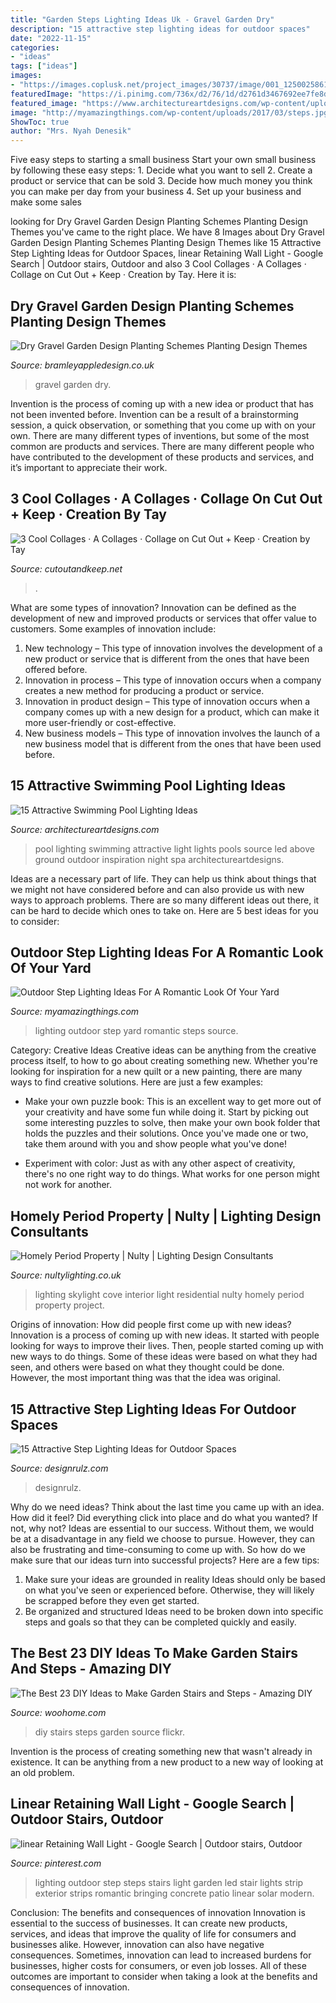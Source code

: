 ```yaml
---
title: "Garden Steps Lighting Ideas Uk - Gravel Garden Dry"
description: "15 attractive step lighting ideas for outdoor spaces"
date: "2022-11-15"
categories:
- "ideas"
tags: ["ideas"]
images:
- "https://images.coplusk.net/project_images/30737/image/001_1250025861.jpg"
featuredImage: "https://i.pinimg.com/736x/d2/76/1d/d2761d3467692ee7fe8d94c7b5cfe631--strip-lighting-outdoor-lighting.jpg"
featured_image: "https://www.architectureartdesigns.com/wp-content/uploads/2015/09/3.jpg"
image: "http://myamazingthings.com/wp-content/uploads/2017/03/steps.jpg"
ShowToc: true
author: "Mrs. Nyah Denesik"
---
```



Five easy steps to starting a small business
Start your own small business by following these easy steps: 1. Decide what you want to sell 2. Create a product or service that can be sold 3. Decide how much money you think you can make per day from your business 4. Set up your business and make some sales 
	

		
looking for Dry Gravel Garden Design Planting Schemes Planting Design Themes you've came to the right place. We have 8 Images about Dry Gravel Garden Design Planting Schemes Planting Design Themes like 15 Attractive Step Lighting Ideas for Outdoor Spaces, linear Retaining Wall Light - Google Search | Outdoor stairs, Outdoor and also 3 Cool Collages · A Collages · Collage on Cut Out + Keep · Creation by Tay. Here it is:
		
    
## Dry Gravel Garden Design Planting Schemes Planting Design Themes

<img loading=lazy src="https://bramleyappledesign.co.uk/wp-content/uploads/2018/07/Gravel-Garden-3-1024x650.jpg" onerror="this.onerror=null;this.src='https://tse1.mm.bing.net/th?id=OIP.QdvkjVbM2ML-cOzq64w55wHaEs&amp;pid=15.1';" alt="Dry Gravel Garden Design Planting Schemes Planting Design Themes">

_Source: bramleyappledesign.co.uk_

>gravel garden dry. 

	

Invention is the process of coming up with a new idea or product that has not been invented before. Invention can be a result of a brainstorming session, a quick observation, or something that you come up with on your own. There are many different types of inventions, but some of the most common are products and services. There are many different people who have contributed to the development of these products and services, and it’s important to appreciate their work.

    
## 3 Cool Collages · A Collages · Collage On Cut Out + Keep · Creation By Tay

<img loading=lazy src="https://images.coplusk.net/project_images/30737/image/001_1250025861.jpg" onerror="this.onerror=null;this.src='https://tse4.mm.bing.net/th?id=OIP.xdg50KDjC6DFyy6_avHJxgHaJ4&amp;pid=15.1';" alt="3 Cool Collages · A Collages · Collage on Cut Out + Keep · Creation by Tay">

_Source: cutoutandkeep.net_

>. 

	

What are some types of innovation?
Innovation can be defined as the development of new and improved products or services that offer value to customers. Some examples of innovation include: 
1. New technology – This type of innovation involves the development of a new product or service that is different from the ones that have been offered before.
2. Innovation in process – This type of innovation occurs when a company creates a new method for producing a product or service.
3. Innovation in product design – This type of innovation occurs when a company comes up with a new design for a product, which can make it more user-friendly or cost-effective.
4. New business models – This type of innovation involves the launch of a new business model that is different from the ones that have been used before.

    
## 15 Attractive Swimming Pool Lighting Ideas

<img loading=lazy src="https://www.architectureartdesigns.com/wp-content/uploads/2015/09/3.jpg" onerror="this.onerror=null;this.src='https://tse1.mm.bing.net/th?id=OIP.QhWO-MgdA_3GP3z_hMIXsAHaFM&amp;pid=15.1';" alt="15 Attractive Swimming Pool Lighting Ideas">

_Source: architectureartdesigns.com_

>pool lighting swimming attractive light lights pools source led above ground outdoor inspiration night spa architectureartdesigns. 

	

Ideas are a necessary part of life. They can help us think about things that we might not have considered before and can also provide us with new ways to approach problems. There are so many different ideas out there, it can be hard to decide which ones to take on. Here are 5 best ideas for you to consider: 

    
## Outdoor Step Lighting Ideas For A Romantic Look Of Your Yard

<img loading=lazy src="http://myamazingthings.com/wp-content/uploads/2017/03/steps.jpg" onerror="this.onerror=null;this.src='https://tse1.mm.bing.net/th?id=OIP.zBzbhQvec5DsPyiNPxc2ZwHaJ4&amp;pid=15.1';" alt="Outdoor Step Lighting Ideas For A Romantic Look Of Your Yard">

_Source: myamazingthings.com_

>lighting outdoor step yard romantic steps source. 

	

Category: Creative Ideas
Creative ideas can be anything from the creative process itself, to how to go about creating something new. Whether you're looking for inspiration for a new quilt or a new painting, there are many ways to find creative solutions. Here are just a few examples: 
- Make your own puzzle book: This is an excellent way to get more out of your creativity and have some fun while doing it. Start by picking out some interesting puzzles to solve, then make your own book folder that holds the puzzles and their solutions. Once you've made one or two, take them around with you and show people what you've done! 

- Experiment with color: Just as with any other aspect of creativity, there's no one right way to do things. What works for one person might not work for another.

    
## Homely Period Property | Nulty | Lighting Design Consultants

<img loading=lazy src="https://www.nultylighting.co.uk/wp-content/uploads/2013/02/extension-residential-lighting-design-skylight-cove-nulty.jpg" onerror="this.onerror=null;this.src='https://tse1.mm.bing.net/th?id=OIP.K8Zy9cCQNGW7iiz122wVwgHaJ_&amp;pid=15.1';" alt="Homely Period Property | Nulty | Lighting Design Consultants">

_Source: nultylighting.co.uk_

>lighting skylight cove interior light residential nulty homely period property project. 

	

Origins of innovation: How did people first come up with new ideas?
Innovation is a process of coming up with new ideas. It started with people looking for ways to improve their lives. Then, people started coming up with new ways to do things. Some of these ideas were based on what they had seen, and others were based on what they thought could be done. However, the most important thing was that the idea was original.

    
## 15 Attractive Step Lighting Ideas For Outdoor Spaces

<img loading=lazy src="https://cdn.designrulz.com/wp-content/uploads/2015/05/garden-lighting-design_designrulz-7.jpg" onerror="this.onerror=null;this.src='https://tse1.mm.bing.net/th?id=OIP.Y03hShDTALybchwSqWj_EwHaLH&amp;pid=15.1';" alt="15 Attractive Step Lighting Ideas for Outdoor Spaces">

_Source: designrulz.com_

>designrulz. 

	

Why do we need ideas?
Think about the last time you came up with an idea. How did it feel? Did everything click into place and do what you wanted? If not, why not?
Ideas are essential to our success. Without them, we would be at a disadvantage in any field we choose to pursue. However, they can also be frustrating and time-consuming to come up with. So how do we make sure that our ideas turn into successful projects? Here are a few tips: 

1) Make sure your ideas are grounded in reality 
Ideas should only be based on what you've seen or experienced before. Otherwise, they will likely be scrapped before they even get started. 
2) Be organized and structured 
Ideas need to be broken down into specific steps and goals so that they can be completed quickly and easily.

    
## The Best 23 DIY Ideas To Make Garden Stairs And Steps - Amazing DIY

<img loading=lazy src="https://www.woohome.com/wp-content/uploads/2017/03/DIY-Outdoor-Steps-and-Stairs-Ideas-22.jpg" onerror="this.onerror=null;this.src='https://tse4.mm.bing.net/th?id=OIP.ISdDXXQOVnkEKfCpWc3SUQHaJ4&amp;pid=15.1';" alt="The Best 23 DIY Ideas to Make Garden Stairs and Steps - Amazing DIY">

_Source: woohome.com_

>diy stairs steps garden source flickr. 

	

Invention is the process of creating something new that wasn't already in existence. It can be anything from a new product to a new way of looking at an old problem. 

    
## Linear Retaining Wall Light - Google Search | Outdoor Stairs, Outdoor

<img loading=lazy src="https://i.pinimg.com/736x/d2/76/1d/d2761d3467692ee7fe8d94c7b5cfe631--strip-lighting-outdoor-lighting.jpg" onerror="this.onerror=null;this.src='https://tse2.mm.bing.net/th?id=OIP.ImUf8YNoKtLBUyYAsA7IZQHaHa&amp;pid=15.1';" alt="linear Retaining Wall Light - Google Search | Outdoor stairs, Outdoor">

_Source: pinterest.com_

>lighting outdoor step steps stairs light garden led stair lights strip exterior strips romantic bringing concrete patio linear solar modern. 

	

Conclusion: The benefits and consequences of innovation
Innovation is essential to the success of businesses. It can create new products, services, and ideas that improve the quality of life for consumers and businesses alike. However, innovation can also have negative consequences. Sometimes, innovation can lead to increased burdens for businesses, higher costs for consumers, or even job losses. All of these outcomes are important to consider when taking a look at the benefits and consequences of innovation.

